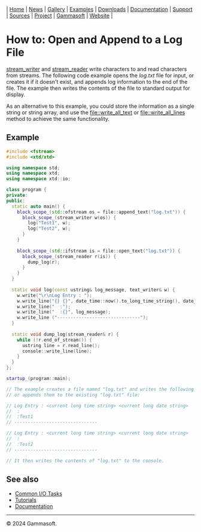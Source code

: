 | [Home](home.md) | [News](news.md) | [Gallery](gallery.md) | [Examples](examples.md) | [Downloads](downloads.md) | [Documentation](documentation.md) | [Support](support.md) | [Sources](https://github.com/gammasoft71/xtd) | [Project](https://sourceforge.net/projects/xtdpro/) | [Gammasoft](gammasoft.md) | [Website](https://gammasoft71.github.io/xtd) |

# How to: Open and Append to a Log File

[stream_writer]() and [stream_reader]() write characters to and read characters from streams. 
The following code example opens the *log.txt* file for input, or creates it if it doesn't exist, and appends log information to the end of the file.
The example then writes the contents of the file to standard output for display.

As an alternative to this example, you could store the information as a single string or string array, and use the [file::write_all_text]() or [file::write_all_lines]() method to achieve the same functionality.
 
## Example

```cpp
#include <fstream>
#include <xtd/xtd>

using namespace std;
using namespace xtd;
using namespace xtd::io;

class program {
private:
public:
  static auto main() {
    block_scope_(std::ofstream os = file::append_text("log.txt")) {
      block_scope_(stream_writer w(os)) {
        log("Test1", w);
        log("Test2", w);
      }
    }
    
    block_scope_(std::ifstream is = file::open_text("log.txt")) {
      block_scope_(stream_reader r(is)) {
        dump_log(r);
      }
    }
  }
  
  static void log(const ustring& log_message, text_writer& w) {
    w.write("\r\nLog Entry : ");
    w.write_line("{} {}", date_time::now().to_long_time_string(), date_time::now().to_long_date_string());
    w.write_line("  :");
    w.write_line("  :{}", log_message);
    w.write_line ("-------------------------------");
  }
  
  static void dump_log(stream_reader& r) {
    while (!r.end_of_stream()) {
      ustring line = r.read_line();
      console::write_line(line);
    }
  }
};

startup_(program::main);

// The example creates a file named "log.txt" and writes the following lines to it,
// or appends them to the existing "log.txt" file:

// Log Entry : <current long time string> <current long date string>
//  :
//  :Test1
// -------------------------------

// Log Entry : <current long time string> <current long date string>
//  :
//  :Test2
// -------------------------------

// It then writes the contents of "log.txt" to the console.
```
 
## See also

* [Common I/O Tasks](common_io_tasks.md)
* [Tutorials](tutorials.md)
* [Documentation](documentation.md)

______________________________________________________________________________________________

© 2024 Gammasoft.

<!---
https://docs.microsoft.com/en-us/dotnet/standard/io/how-to-open-and-append-to-a-log-file
--->
